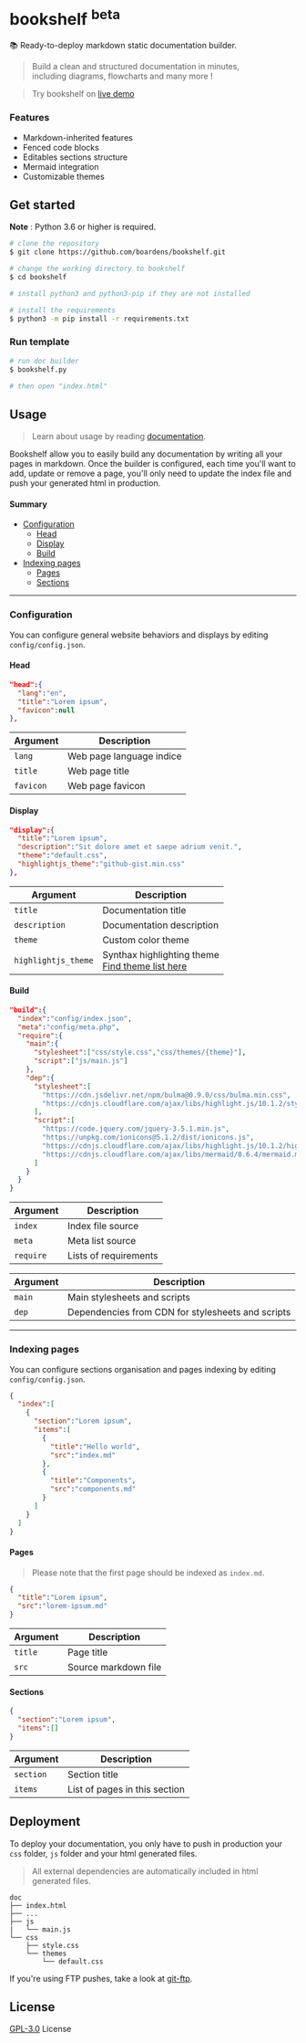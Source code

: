 # bookshelf <sup>beta</sup>
📚 Ready-to-deploy markdown static documentation builder.

> Build a clean and structured documentation in minutes,<br>
> including diagrams, flowcharts and many more !

> Try bookshelf on [live demo](https://boardens.github.io/bookshelf-demo/components.html)

### Features

- Markdown-inherited features
- Fenced code blocks
- Editables sections structure
- Mermaid integration
- Customizable themes

## Get started

**Note** : Python 3.6 or higher is required.

```bash
# clone the repository
$ git clone https://github.com/boardens/bookshelf.git

# change the working directory to bookshelf
$ cd bookshelf

# install python3 and python3-pip if they are not installed

# install the requirements
$ python3 -m pip install -r requirements.txt
```

### Run template

```bash
# run doc builder
$ bookshelf.py

# then open "index.html"
```

## Usage

> Learn about usage by reading [documentation](https://boardens.github.io/bookshelf).

Bookshelf allow you to easily build any documentation by writing all your pages in markdown. Once the builder is configured, each time you'll want to add, update or remove a page, you'll only need to update the index file and push your generated html in production.

#### Summary

- [Configuration](#Configuration)
  - [Head](#Head)
  - [Display](#Display)
  - [Build](#Build)
- [Indexing pages](#Indexing-pages)
  - [Pages](#Pages)
  - [Sections](#Sections)

<hr>

### Configuration

You can configure general website behaviors and displays by editing `config/config.json`.

#### Head

```json
"head":{
  "lang":"en",
  "title":"Lorem ipsum",
  "favicon":null
},
```

| Argument | Description |
|---|---|
| `lang` | Web page language indice |
| `title` | Web page title |
| `favicon` | Web page favicon |

#### Display

```json
"display":{
  "title":"Lorem ipsum",
  "description":"Sit dolore amet et saepe adrium venit.",
  "theme":"default.css",
  "highlightjs_theme":"github-gist.min.css"
},
```

| Argument | Description |
|---|---|
| `title` | Documentation title |
| `description` | Documentation description |
| `theme` | Custom color theme |
| `highlightjs_theme` | Synthax highlighting theme<br>[Find theme list here](https://highlightjs.org/static/demo/) |


#### Build

```json
"build":{
  "index":"config/index.json",
  "meta":"config/meta.php",
  "require":{
    "main":{
      "stylesheet":["css/style.css","css/themes/{theme}"],
      "script":["js/main.js"]
    },
    "dep":{
      "stylesheet":[
        "https://cdn.jsdelivr.net/npm/bulma@0.9.0/css/bulma.min.css",
        "https://cdnjs.cloudflare.com/ajax/libs/highlight.js/10.1.2/styles/{highlightjs_theme}"
      ],
      "script":[
        "https://code.jquery.com/jquery-3.5.1.min.js",
        "https://unpkg.com/ionicons@5.1.2/dist/ionicons.js",
        "https://cdnjs.cloudflare.com/ajax/libs/highlight.js/10.1.2/highlight.min.js",
        "https://cdnjs.cloudflare.com/ajax/libs/mermaid/8.6.4/mermaid.min.js"
      ]
    }
  }
}
```


| Argument | Description |
|---|---|
| `index` | Index file source |
| `meta` | Meta list source |
| `require` | Lists of requirements |

| Argument | Description |
|---|---|
| `main` | Main stylesheets and scripts |
| `dep` | Dependencies from CDN for stylesheets and scripts |

---

### Indexing pages

You can configure sections organisation and pages indexing by editing `config/config.json`.<br>

```json
{
  "index":[
    {
      "section":"Lorem ipsum",
      "items":[
        {
          "title":"Hello world",
          "src":"index.md"
        },
        {
          "title":"Components",
          "src":"components.md"
        }
      ]
    }
  ]
}
```

#### Pages

> Please note that the first page should be indexed as `index.md`.

```json
{
  "title":"Lorem ipsum",
  "src":"lorem-ipsum.md"
}
```

| Argument | Description |
|---|---|
| `title` | Page title |
| `src` | Source markdown file |

#### Sections

```json
{
  "section":"Lorem ipsum",
  "items":[]
}
```

| Argument | Description |
|---|---|
| `section` | Section title |
| `items` | List of pages in this section |

## Deployment

To deploy your documentation, you only have to push in production your `css` folder, `js` folder and your html generated files.

> All external dependencies are automatically included in html generated files.

```
doc
├── index.html
├── ...
├── js
|   └── main.js
└── css
    ├── style.css
    └── themes
        └── default.css
```

If you're using FTP pushes, take a look at [git-ftp](https://github.com/git-ftp/git-ftp).

## License

[GPL-3.0](https://github.com/boardens/watson/LICENSE/) License
